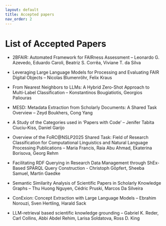 ```yaml
---
layout: default
title: Accepted papers
nav_order: 2
---
```


# List of Accepted Papers

* 2BFAIR: Automated Framework for FAIRness Assessment – Leonardo G. Azevedo, Eduardo Caroli, Beatriz S. Corrêa, Viviane T. da Silva 

* Leveraging Large Language Models for Processing and Evaluating FAIR Digital Objects – Nicolas Blumenröhr, Felix Kraus 

* From Nearest Neighbors to LLMs: A Hybrid Zero-Shot Approach to Multi-Label Classification –  Konstantinos Bougiatiotis, Georgios Paliouras

* MESD: Metadata Extraction from Scholarly Documents: A Shared Task Overview – Zeyd Boukhers, Cong Yang
  
* A Study of the Categories used in ‘Papers with Code’ – Jenifer Tabita Ciuciu-Kiss, Daniel Garijo 

* Overview of the FoRC@NSLP2025 Shared Task: Field of Research Classification for Computational Linguistics and Natural Language Processing Publications – Maria Francis, Raia Abu Ahmad, Ekaterina Borisova, Georg Rehm

* Facilitating RDF Querying in Research Data Management through ShEx-Based SPARQL Query Construction - Christoph Göpfert, Sheeba Samuel, Martin Gaedke 

* Semantic Similarity Analysis of Scientific Papers in Scholarly Knowledge Graphs – Thu Huong Nguyen, Cédric Pruski, Marcos Da Silveira 

* ConExion: Concept Extraction with Large Language Models – Ebrahim Norouzi, Sven Hertling, Harald Sack 

* LLM-retrieval based scientific knowledge grounding – Gabriel K. Reder, Carl Collins, Abbi Abdel Rehim, Larisa Soldatova, Ross D. King
  
 
